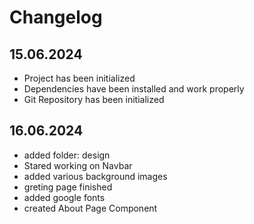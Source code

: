 # Changelog 

## 15.06.2024
* Project has been initialized
* Dependencies have been installed and work properly
* Git Repository has been initialized

## 16.06.2024
* added folder: design
* Stared working on Navbar
* added various background images
* greting page finished
* added google fonts
* created About Page Component